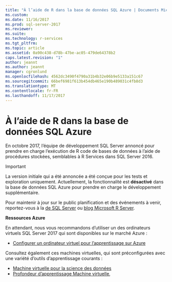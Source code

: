 ```yaml
---
title: "À l’aide de R dans la base de données SQL Azure | Documents Microsoft"
ms.custom: 
ms.date: 11/16/2017
ms.prod: sql-server-2017
ms.reviewer: 
ms.suite: 
ms.technology: r-services
ms.tgt_pltfrm: 
ms.topic: article
ms.assetid: 0a90c438-d78b-47be-ac05-479de64378b2
caps.latest.revision: "1"
author: jeannt
ms.author: jeannt
manager: cgronlund
ms.openlocfilehash: 4562dc3490f4790a31b4b32e06b9e5133a151c67
ms.sourcegitcommit: 66bef6981f613b454db465e190b489031c4fb8d3
ms.translationtype: MT
ms.contentlocale: fr-FR
ms.lasthandoff: 11/17/2017
---
```

# <a name="using-r-in-azure-sql-database"></a>À l’aide de R dans la base de données SQL Azure

En octobre 2017, l’équipe de développement SQL Server annoncé pour prendre en charge l’exécution de R code de bases de données à l’aide de procédures stockées, semblables à R Services dans SQL Server 2016.

> [!IMPORTANT]
> La version initiale qui a été annoncée a été conçue pour les tests et exploration uniquement. Actuellement, la fonctionnalité est **désactivé** dans la base de données SQL Azure pour prendre en charge le développement supplémentaire. 

Pour maintenir à jour sur le public planification et des événements à venir, reportez-vous à la [de SQL Server](https://blogs.technet.microsoft.com/dataplatforminsider/) ou [blog Microsoft R Server](https://blogs.msdn.microsoft.com/rserver/).

**Ressources Azure**

En attendant, nous vous recommandons d’utiliser un des ordinateurs virtuels SQL Server 2017 qui sont disponibles sur le marché Azure : 

+ [Configurer un ordinateur virtuel pour l’apprentissage sur Azure](provision-the-r-server-only-sql-server-2016-enterprise-vm-on-azure.md)

Consultez également ces machines virtuelles, qui sont préconfigurées avec une variété d’outils d’apprentissage courants :

+ [Machine virtuelle pour la science des données](https://docs.microsoft.com/azure/machine-learning/data-science-virtual-machine/overview)
+ [Profondeur d’apprentissage Machine virtuelle](https://docs.microsoft.com/azure/machine-learning/data-science-virtual-machine/deep-learning-dsvm-overview), 

